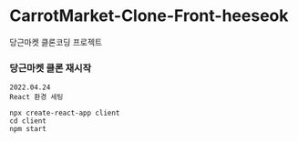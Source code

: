 # CarrotMarket-Clone-Front-heeseok
당근마켓 클론코딩 프로젝트

### 당근마켓 클론 재시작
```
2022.04.24
React 환경 세팅

npx create-react-app client
cd client
npm start
```
